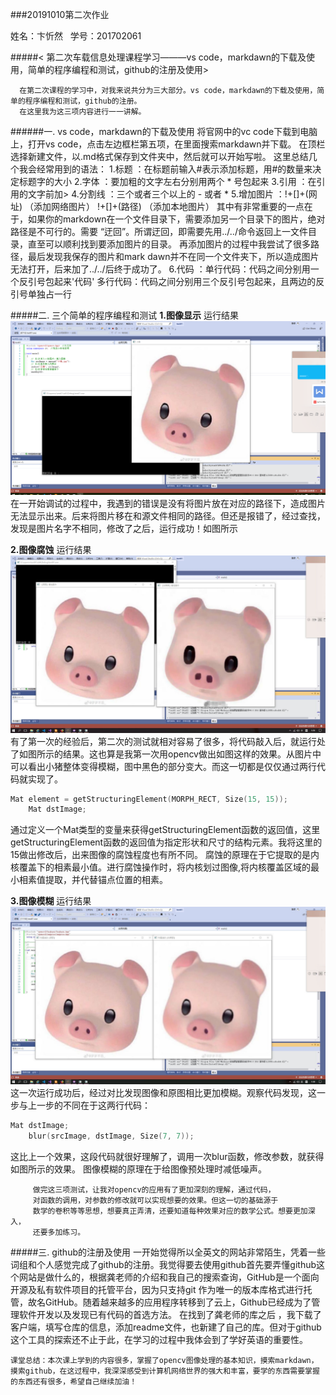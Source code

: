 ###20191010第二次作业

姓名：卞忻然       &nbsp;  学号：201702061

#####< 第二次车载信息处理课程学习———vs code，markdawn的下载及使用，简单的程序编程和测试，github的注册及使用>  
   
      在第二次课程的学习中，对我来说共分为三大部分。vs code，markdawn的下载及使用，简单的程序编程和测试，github的注册。
      在这里我为这三项内容进行一一讲解。
######一. vs code，markdawn的下载及使用
将官网中的vc code下载到电脑上，打开vs code，点击左边框栏第五项，在里面搜索markdawn并下载。
在顶栏选择新建文件，以.md格式保存到文件夹中，然后就可以开始写啦。
这里总结几个我会经常用到的语法：
1.标题 ：在标题前输入#表示添加标题，用#的数量来决定标题字的大小
2.字体 ：要加粗的文字左右分别用两个 * 号包起来
3.引用 ：在引用的文字前加>
4.分割线 ：三个或者三个以上的 - 或者 *
5.增加图片 ：!+[]+(网址)  （添加网络图片）
            !+[]+(路径)  （添加本地图片）
            其中有非常重要的一点在于，如果你的markdown在一个文件目录下，需要添加另一个目录下的图片，绝对路径是不可行的。需要 “迂回”。所谓迂回，即需要先用../../命令返回上一文件目录，直至可以顺利找到要添加图片的目录。
            再添加图片的过程中我尝试了很多路径，最后发现我保存的图片和mark dawn并不在同一个文件夹下，所以造成图片无法打开，后来加了../../后终于成功了。
6.代码 ：单行代码：代码之间分别用一个反引号包起来'代码'
        多行代码：代码之间分别用三个反引号包起来，且两边的反引号单独占一行



#####二. 三个简单的程序编程和测试
**1.图像显示**
运行结果 ![](./picture/001.jpg)
在一开始调试的过程中，我遇到的错误是没有将图片放在对应的路径下，造成图片无法显示出来。后来将图片移在和源文件相同的路径。但还是报错了，经过查找，发现是图片名字不相同，修改了之后，运行成功！如图所示

**2.图像腐蚀**
运行结果![](./picture/002.jpg)
有了第一次的经验后，第二次的测试就相对容易了很多，将代码敲入后，就运行处了如图所示的结果。这也算是我第一次用opencv做出如图这样的效果。从图片中可以看出小猪整体变得模糊，图中黑色的部分变大。而这一切都是仅仅通过两行代码就实现了。
```C++
Mat element = getStructuringElement(MORPH_RECT, Size(15, 15));
	Mat dstImage;
```

   通过定义一个Mat类型的变量来获得getStructuringElement函数的返回值，这里getStructuringElement函数的返回值为指定形状和尺寸的结构元素。我将这里的15做出修改后，出来图像的腐蚀程度也有所不同。
腐蚀的原理在于它提取的是内核覆盖下的相素最小值。进行腐蚀操作时，将内核划过图像,将内核覆盖区域的最小相素值提取，并代替锚点位置的相素。

**3.图像模糊**
运行结果![](./picture/003.jpg)
这一次运行成功后，经过对比发现图像和原图相比更加模糊。观察代码发现，这一步与上一步的不同在于这两行代码：
```C++
Mat dstImage;
	blur(srcImage, dstImage, Size(7, 7));
```
	
这比上一个效果，这段代码就很好理解了，调用一次blur函数，修改参数，就获得如图所示的效果。
图像模糊的原理在于给图像预处理时减低噪声。


         做完这三项测试，让我对opencv的应用有了更加深刻的理解，通过代码，
         对函数的调用，对参数的修改就可以实现想要的效果。但这一切的基础源于
         数学的卷积等等思想，想要真正弄清，还要知道每种效果对应的数学公式。想要更加深入，
         还要多加练习。
 
#####三. github的注册及使用
一开始觉得所以全英文的网站非常陌生，凭着一些词组和个人感觉完成了github的注册。我觉得要去使用github首先要弄懂github这个网站是做什么的，根据龚老师的介绍和我自己的搜索查询，GitHub是一个面向开源及私有软件项目的托管平台，因为只支持git 作为唯一的版本库格式进行托管，故名GitHub。随着越来越多的应用程序转移到了云上，Github已经成为了管理软件开发以及发现已有代码的首选方法。
在找到了龚老师的库之后 ，我下载了客户端，填写仓库的信息，添加readme文件，也新建了自己的库。但对于github这个工具的探索还不止于此，在学习的过程中我体会到了学好英语的重要性。

    
    课堂总结：本次课上学到的内容很多，掌握了opencv图像处理的基本知识，摸索markdawn，摸索github，在这过程中，我深深感受到计算机网络世界的强大和丰富，要学的东西需要掌握的东西还有很多，希望自己继续加油！



